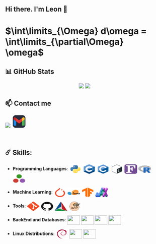 ## Hi there. I'm Leon 👋


# $\int\limits_{\Omega} d\omega = \int\limits_{\partial\Omega} \omega$


## 📊 GitHub Stats   
   <p align="center">
      <img height="200px" src="https://github-readme-stats-five-tau-82.vercel.app/api?username=LMBarboza&show_icons=true&theme=dracula&include_all_commits=true" />
      <img height="200px" src="https://github-readme-stats-five-tau-82.vercel.app/api/top-langs/?username=LMBarboza&layout=donut&theme=dracula&langs_count=6" />
   </p>

## 📫 Contact me
<p align="left">
    <a href="https://www.linkedin.com/in/leon-barboza-47a315256/" alt="GitHub Repositories" target="_blank">
    <img src="https://skillicons.dev/icons?i=linkedin" height="40" /></a>
    <a href="mailto:leon.uchoa@gmail.com" alt="Gmail">
    <img src="https://raw.githubusercontent.com/CleverGnd/skill-icons-news/77bb52e7ed724e437c488792dfa94146f6d48f11/icons/Gmail-Dark.svg" height="40"/></a></p>
<br>

## ☄️ Skills:
- **Programming Languages**:
     <img align="center" height="30" width="40" src="https://raw.githubusercontent.com/devicons/devicon/master/icons/python/python-original.svg">
     <img align="center" height="30" width="40" src="https://raw.githubusercontent.com/devicons/devicon/master/icons/cplusplus/cplusplus-original.svg">
     <img align="center" height="30" width="40" src="https://raw.githubusercontent.com/devicons/devicon/master/icons/c/c-original.svg">
     <img align="center" height="30" width="40" src="https://raw.githubusercontent.com/devicons/devicon/master/icons/bash/bash-original.svg">
     <img align="center" height="30" width="40" src="https://raw.githubusercontent.com/devicons/devicon/master/icons/fortran/fortran-original.svg">
     <img align="center" height="30" width="40" src="https://raw.githubusercontent.com/devicons/devicon/master/icons/r/r-original.svg">
     <img align="center" height="30" width="40" src="https://raw.githubusercontent.com/devicons/devicon/master/icons/julia/julia-original.svg">

- **Machine Learning**:
     <img align="center" height="30" width="40" src="https://raw.githubusercontent.com/devicons/devicon/master/icons/pytorch/pytorch-original.svg">
     <img align="center" height="30" width="40" src="https://raw.githubusercontent.com/devicons/devicon/master/icons/scikitlearn/scikitlearn-original.svg">
     <img align="center" height="30" width="40" src="https://raw.githubusercontent.com/devicons/devicon/master/icons/tensorflow/tensorflow-original.svg">
     <img align="center" height="30" width="40" src="https://raw.githubusercontent.com/google/jax/main/images/jax_logo.svg">

- **Tools**:
     <img align="center" height="30" width="40" src="https://raw.githubusercontent.com/devicons/devicon/master/icons/git/git-original.svg">
     <img align="center" height="30" width="40" src="https://raw.githubusercontent.com/devicons/devicon/master/icons/github/github-original.svg">
     <img align="center" height="30" width="40" src="https://raw.githubusercontent.com/devicons/devicon/master/icons/cmake/cmake-original.svg">
     <img align="center" height="30" width="40" src="https://raw.githubusercontent.com/devicons/devicon/master/icons/gcc/gcc-original.svg">

- **BackEnd and Databases**:
     <img align="center" height="30" width="40" src="https://cdn.jsdelivr.net/gh/devicons/devicon/icons/docker/docker-plain.svg" />
     <img align="center" height="30" width="40" src="https://cdn.jsdelivr.net/gh/devicons/devicon/icons/fastapi/fastapi-original.svg" />
     <img align="center" height="30" width="40" src="https://cdn.jsdelivr.net/gh/devicons/devicon/icons/sqlalchemy/sqlalchemy-original.svg" />
     <img align="center" height="30" width="40" src="https://cdn.jsdelivr.net/gh/devicons/devicon/icons/microsoftsqlserver/microsoftsqlserver-original.svg" />

- **Linux Distributions**:
     <img align="center" height="30" width="40" src="https://raw.githubusercontent.com/devicons/devicon/master/icons/debian/debian-original.svg">
     <img align="center" height="30" width="40" src="https://raw.githubusercontent.com/devicons/devicon/master/icons/arch/arch-original.svg">
     <img align="center" height="30" width="40" src="https://raw.githubusercontent.com/devicons/devicon/master/icons/nix/nix-original.svg">

